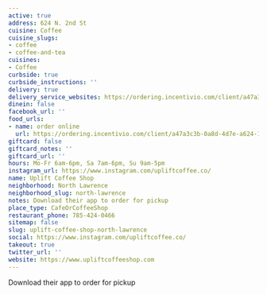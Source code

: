 ```yaml
---
active: true
address: 624 N. 2nd St
cuisine: Coffee
cuisine_slugs:
- coffee
- coffee-and-tea
cuisines:
- Coffee
curbside: true
curbside_instructions: ''
delivery: true
delivery_service_websites: https://ordering.incentivio.com/client/a47a3c3b-0a8d-4d7e-a624-178cc9a5ac74/store/
dinein: false
facebook_url: ''
food_urls:
- name: order online
  url: https://ordering.incentivio.com/client/a47a3c3b-0a8d-4d7e-a624-178cc9a5ac74/store/
giftcard: false
giftcard_notes: ''
giftcard_url: ''
hours: Mo-Fr 6am-6pm, Sa 7am-6pm, Su 9am-5pm
instagram_url: https://www.instagram.com/upliftcoffee.co/
name: Uplift Coffee Shop
neighborhood: North Lawrence
neighborhood_slug: north-lawrence
notes: Download their app to order for pickup
place_type: CafeOrCoffeeShop
restaurant_phone: 785-424-0466
sitemap: false
slug: uplift-coffee-shop-north-lawrence
social: https://www.instagram.com/upliftcoffee.co/
takeout: true
twitter_url: ''
website: https://www.upliftcoffeeshop.com
---
```


Download their app to order for pickup